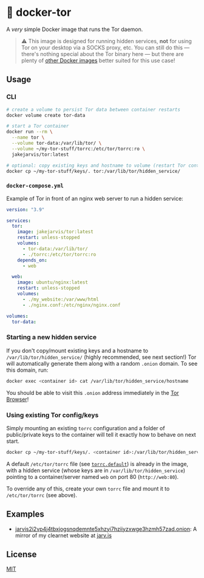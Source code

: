 # 🧅 docker-tor

A _very_ simple Docker image that runs the Tor daemon.

> ⚠️ This image is designed for running hidden services, **not** for using Tor on your desktop via a SOCKS proxy, etc. You can still do this — there's nothing special about the Tor binary here — but there are plenty of [other Docker images](https://hub.docker.com/r/peterdavehello/tor-socks-proxy/) better suited for this use case!

## Usage

### CLI

```bash
# create a volume to persist Tor data between container restarts
docker volume create tor-data

# start a Tor container
docker run --rm \
  --name tor \
  --volume tor-data:/var/lib/tor/ \
  --volume ~/my-tor-stuff/torrc:/etc/tor/torrc:ro \
  jakejarvis/tor:latest

# optional: copy existing keys and hostname to volume (restart Tor container afterwards)
docker cp ~/my-tor-stuff/keys/. tor:/var/lib/tor/hidden_service/
```

### `docker-compose.yml`

Example of Tor in front of an nginx web server to run a hidden service:

```yml
version: "3.9"

services:
  tor:
    image: jakejarvis/tor:latest
    restart: unless-stopped
    volumes:
      - tor-data:/var/lib/tor/
      - ./torrc:/etc/tor/torrc:ro
    depends_on:
      - web

  web:
    image: ubuntu/nginx:latest
    restart: unless-stopped
    volumes:
      - ./my_website:/var/www/html
      - ./nginx.conf:/etc/nginx/nginx.conf

volumes:
  tor-data:
```

### Starting a new hidden service

If you don't copy/mount existing keys and a hostname to `/var/lib/tor/hidden_service/` (highly recommended, see next section!) Tor will automatically generate them along with a random `.onion` domain. To see this domain, run:

```sh
docker exec <container id> cat /var/lib/tor/hidden_service/hostname
```

You should be able to visit this `.onion` address immediately in the [Tor Browser](https://www.torproject.org/download/)!

### Using existing Tor config/keys

Simply mounting an existing `torrc` configuration and a folder of public/private keys to the container will tell it exactly how to behave on next start.

```sh
docker cp ~/my-tor-stuff/keys/. <container id>:/var/lib/tor/hidden_service/
```

A default `/etc/tor/torrc` file (see [`torrc.default`](torrc.default)) is already in the image, with a hidden service (whose keys are in `/var/lib/tor/hidden_service`) pointing to a container/server named `web` on port 80 (`http://web:80`).

To override any of this, create your own `torrc` file and mount it to `/etc/tor/torrc` (see above).

## Examples

- [jarvis2i2vp4j4tbxjogsnqdemnte5xhzyi7hziiyzxwge3hzmh57zad.onion](http://jarvis2i2vp4j4tbxjogsnqdemnte5xhzyi7hziiyzxwge3hzmh57zad.onion): A mirror of my clearnet website at [jarv.is](https://jarv.is/)

## License

[MIT](LICENSE)
